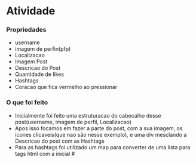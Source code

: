 # Atividade

### Propriedades

- username
- imagem de perfin(pfp)
- Localizacao
- Imagem Post
- Descricao do Post
- Quantidade de likes
- Hashtags
- Coracao que fica vermelho ao pressionar

### O que foi feito

- Inicialmente foi feito uma estruturacao do cabecalho desse post(username, imagem de perfil, Localizacao)
- Apos isso focamos em fazer a parte do post, com a sua imagem, os icones clicaveis(que nao são nesse exemplo), e uma div mesclando a Descricao do post com as Hashtags
- Para as hashtags foi utilizado um map para converter de uma lista para tags html com a inicial #
